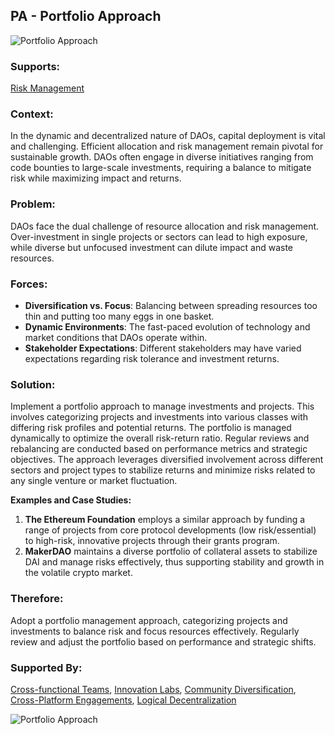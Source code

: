 ## PA - Portfolio Approach

![Portfolio Approach](./output/illustrations/portfolio_approach.png)

### Supports:

[Risk Management](./risk_management.html)

### Context:

In the dynamic and decentralized nature of DAOs, capital deployment is vital and challenging. Efficient allocation and risk management remain pivotal for sustainable growth. DAOs often engage in diverse initiatives ranging from code bounties to large-scale investments, requiring a balance to mitigate risk while maximizing impact and returns.

### Problem:

DAOs face the dual challenge of resource allocation and risk management. Over-investment in single projects or sectors can lead to high exposure, while diverse but unfocused investment can dilute impact and waste resources.

### Forces:

- **Diversification vs. Focus**: Balancing between spreading resources too thin and putting too many eggs in one basket.
- **Dynamic Environments**: The fast-paced evolution of technology and market conditions that DAOs operate within.
- **Stakeholder Expectations**: Different stakeholders may have varied expectations regarding risk tolerance and investment returns.

### Solution:

Implement a portfolio approach to manage investments and projects. This involves categorizing projects and investments into various classes with differing risk profiles and potential returns. The portfolio is managed dynamically to optimize the overall risk-return ratio. Regular reviews and rebalancing are conducted based on performance metrics and strategic objectives. The approach leverages diversified involvement across different sectors and project types to stabilize returns and minimize risks related to any single venture or market fluctuation.

**Examples and Case Studies:**

1. **The Ethereum Foundation** employs a similar approach by funding a range of projects from core protocol developments (low risk/essential) to high-risk, innovative projects through their grants program.
2. **MakerDAO** maintains a diverse portfolio of collateral assets to stabilize DAI and manage risks effectively, thus supporting stability and growth in the volatile crypto market.

### Therefore:

Adopt a portfolio management approach, categorizing projects and investments to balance risk and focus resources effectively. Regularly review and adjust the portfolio based on performance and strategic shifts.

### Supported By:
[Cross-functional Teams](./cross_functional_teams.html), [Innovation Labs](./innovation_labs.html), [Community Diversification](./community_diversification.html), [Cross-Platform Engagements](./cross_platform_engagements.html), [Logical Decentralization](./logical_decentralization.html)

![Portfolio Approach](./output/portfolio_approach_specific_graph.png)